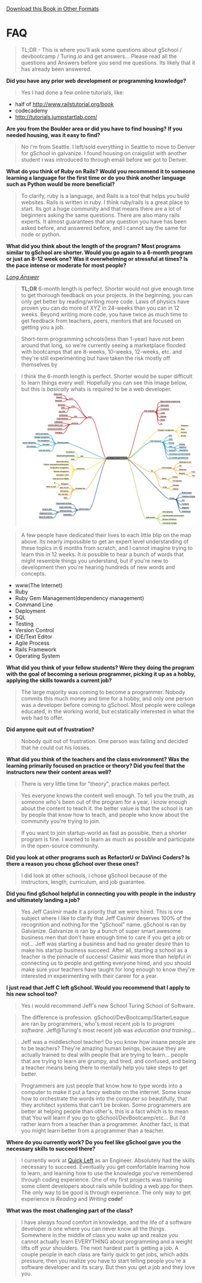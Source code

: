 [Download this Book in Other Formats](https://www.gitbook.io/book/blairanderson/i-went-to-gschool)

# FAQ

>TL;DR - This is where you'll ask some questions about gSchool / devbootcamp / Turing.io and get answers...
>Please read all the questions and Answers before you send me questions. Its likely that it has already been answered.

**Did you  have any prior web development or programming knowledge?**
> Yes I had done a few online tutorials, like:
  -  half of http://www.railstutorial.org/book
  -  codecademy
  -  http://tutorials.jumpstartlab.com/

**Are you from the Boulder area or did you have to find housing? If you needed housing, was it easy to find?**
> No i'm from Seattle. I left/sold everything in Seattle to move to Denver for gSchool in galvanize. I found housing on craigslist with another student i was introduced to through email before we got to Denver.

**What do you think of Ruby on Rails? Would you recommend it to someone learning a language for the first time or do you think another language such as Python would be more beneficial?**
> To clarify, ruby is a language, and Rails is a tool that helps you build websites. Rails is written in ruby.
>I think ruby/rails is a great place to start. Its got a huge community and that means there are a lot of beginners asking the same questions. There are also many rails experts.  It almost guarantees that any question you have has been asked before, and answered before, and I cannot say the same for node or python.

**What did you think about the length of the program? Most programs similar to gSchool are shorter. Would you go again to a 6-month program or just an 8-12 week one? Was it overwhelming or stressful at times? Is the pace intense or moderate for most people?**

[*Long Answer*]()


>**TL;DR** 6-month length is perfect. Shorter would not give enough time to get thorough feedback on your projects. In the beginning, you can only get better by reading/writing more code. Laws of physics have proven you can do more of XYZ in 24-weeks than you can in 12 weeks. Beyond writing more code, you have twice as much time to get feedback from teachers, peers, mentors that are focused on getting you a job.

> Short-term programming schools(less than 1-year) have not been around that long, so we're currently seeing a marketplace flooded with bootcamps that are 8-weeks, 10-weeks, 12-weeks, etc. and they're still experimenting but have taken the risk mostly off themselves by

> I think the 6-month length is perfect. Shorter would be super difficult to learn things every well.
> Hopefully you can see this image below, but this is *basically* whats is required to be a web developer.
[![Alt text](/cover.png)](/cover.png)

> A few people have dedicated their lives to each little blip on the map above. Its nearly impossible to get an expert level understanding of these topics in 6 months from scratch, and I cannot imagine trying to learn this in 12 weeks.
>It *is* possible to hear a bunch of words that might resemble things you understand, but if you're new to development then you're hearing hundreds of new words and concepts.
- www(The Internet)
- Ruby
- Ruby Gem Management(dependency management)
- Command Line
- Deployment
- SQL
- Testing
- Version Control
- IDE/Text Editor
- Agile Process
- Rails Framework
- Operating System


**What did you think of your fellow students? Were they doing the program with the goal of becoming a serious programmer, picking it up as a hobby, applying the skills towards a current job?**
> The large majority was coming to become a programmer. Nobody commits this much money and time for a hobby, and only one person was a developer before coming to gSchool. Most people were college educated, in the working world, but ecstatically interested in what the web had to offer.

**Did anyone quit out of frustration?**
> Nobody quit out of frustration. One person was failing and decided that he could cut his losses.

**What did you think of the teachers and the class environment? Was the learning primarily focused on practice or theory? Did you feel that the instructors new their content areas well?**
> There is very little time for "theory", practice makes perfect.

> Yes everyone knows the content well enough. To tell you the truth, as someone who's been out of the program for a year, i know enough about the content to teach it. the better value is that the school is ran by people that know how to teach, and people who know about the community you're trying to join.

> If you want to join startup-world as fast as possible. then a shorter program is fine. I wanted to learn as much as possible and participate in the open-source community.

**Did you look at other programs such as RefactorU or DaVinci Coders? Is there a reason you chose gSchool over these ones?**
> I did look at other schools, i chose gSchool because of the instructors, length, curriculum, and job guarantee.  

**Did you find gSchool helpful in connecting you with people in the industry and ultimately landing a job?**
> Yes Jeff Casimir made it a priority that we were hired. This is one subject where I like to clarify that Jeff Casimir deserves 100% of the recognition and nothing for the "gSchool" name. gSchool is ran by Galvanize. Galvanize is ran by a bunch of super smart awesome business men that don't have enough time to care if you get a job or not... Jeff was starting a business and had no greater desire than to make his startup business succeed. After all, starting a school as a teacher is the pinnacle of success! Casimir was more than helpful in connecting us to people and getting everyone hired, and you should make sure your teachers have taught for long enough to know they're interested in experimenting with their career for a year.

**I just read that Jeff C left gSchool. Would you recommend that I apply to his new school too?**
> Yes i would recommend Jeff's new School Turing School of Software.

> The difference is profession. gSchool/DevBootcamp/StarterLeague are ran by programmers, who's most recent job is to *program software*. Jeff@Turing's most recent job was *education and training*...

> Jeff was a middleschool teacher! Do you know how insane people are to be teachers? They're amazing human beings, because they are actually trained to deal with people that are trying to learn... people that are trying to learn are grumpy, and tired, and confused, and being a teacher means being there to mentally help you take steps to get better.

> Programmers are just people that know how to type words into a computer to make it put a fancy website on the internet. Some know how to orchestrate the words into the computer so beautifully, that they architect systems that can't be broken. Some programmers are better at helping people than other's, this is a fact which is to mean that You will learn if you go to gSchool/DevBootcamp/etc... But i'd rather learn from a teacher than a programmer. Another fact, is that you might learn better from a programmer than a teacher.

**Where do you currently work? Do you feel like gSchool gave you the necessary skills to succeed there?**
> I currently work at [Quick Left](http://www.quickleft.com) as an Engineer. Absolutely had the skills necessary to succeed. Eventually you get comfortable learning how to learn, and learning how to use the knowledge you've remembered through coding experience. One of my first projects was training some client developers about rails while building a web app for them.  The only way to be good is through experience. The only way to get experience is *Reading* and *Writing* **code!**

**What was the most challenging part of the class?**
> I have always found comfort in knowledge, and the life of a software developer is one where you can never know all the things. Somewhere in the middle of class you wake up and realize you cannot actually learn EVERYTHING about programming and a weight lifts off your shoulders. The next hardest part is getting a job. A couple people in each class are fairly quick to get jobs, which adds pressure, then you realize you have to start telling people you're a software developer and its scary. But then you get a job and they love you.
